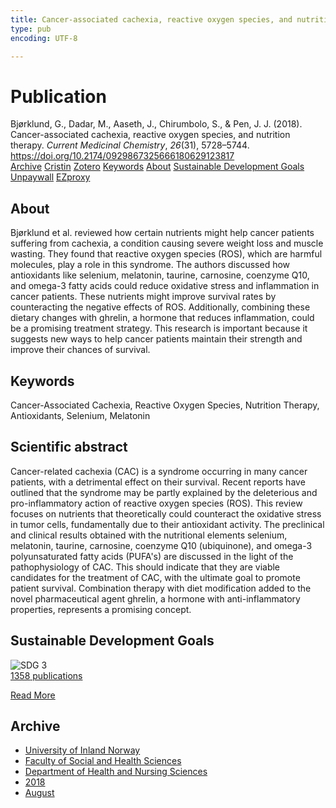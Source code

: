 ```yaml
---
title: Cancer-associated cachexia, reactive oxygen species, and nutrition therapy
type: pub
encoding: UTF-8

---
```

<h1>Publication</h1>
<article id="csl-bib-container-NLQNJ6CE" class="csl-bib-container">
  <div class="csl-bib-body"> <div class="csl-entry">Bjørklund, G., Dadar, M., Aaseth, J., Chirumbolo, S., &#38; Pen, J. J. (2018). Cancer-associated cachexia, reactive oxygen species, and nutrition therapy. <i>Current Medicinal Chemistry</i>, <i>26</i>(31), 5728–5744. <a href="https://doi.org/10.2174/0929867325666180629123817">https://doi.org/10.2174/0929867325666180629123817</a></div> </div>
  <div class="csl-bib-buttons">
    <a href="#taxonomy-article-NLQNJ6CE" alt="archive" class="csl-bib-button">Archive</a>
    <a href="https://app.cristin.no/results/show.jsf?id=1604596" alt="Cristin" class="csl-bib-button">Cristin</a>
    <a href="http://zotero.org/groups/5881554/items/NLQNJ6CE" alt="Zotero" class="csl-bib-button">Zotero</a>
    <a href="#keywords-article-NLQNJ6CE" alt="keywords" class="csl-bib-button">Keywords</a>
    <a href="#about-article-NLQNJ6CE" alt="about_pub" class="csl-bib-button">About</a>
    <a href="#sdg-article-NLQNJ6CE" alt="sdg" class="csl-bib-button">Sustainable Development Goals</a>
    <a href="https://doi.org/10.2174/0929867325666180629123817" alt="Unpaywall" class="csl-bib-button">Unpaywall</a>
    <a href="https://doi.org/10.2174/0929867325666180629123817" alt="EZproxy" class="csl-bib-button">EZproxy</a>
  </div>
  <div id="csl-bib-meta-container-NLQNJ6CE"></div>
</article>
<div id="csl-bib-meta-NLQNJ6CE" class="csl-bib-meta">
  <article id="about-article-NLQNJ6CE" class="about_pub-article">
    <h1>About</h1>
    Bjørklund et al. reviewed how certain nutrients might help cancer patients suffering from cachexia, a condition causing severe weight loss and muscle wasting. They found that reactive oxygen species (ROS), which are harmful molecules, play a role in this syndrome. The authors discussed how antioxidants like selenium, melatonin, taurine, carnosine, coenzyme Q10, and omega-3 fatty acids could reduce oxidative stress and inflammation in cancer patients. These nutrients might improve survival rates by counteracting the negative effects of ROS. Additionally, combining these dietary changes with ghrelin, a hormone that reduces inflammation, could be a promising treatment strategy. This research is important because it suggests new ways to help cancer patients maintain their strength and improve their chances of survival.
  </article>
  <article id="keywords-article-NLQNJ6CE" class="keywords-article">
    <h1>Keywords</h1>
    Cancer-Associated Cachexia, Reactive Oxygen Species, Nutrition Therapy, Antioxidants, Selenium, Melatonin
  </article>
  <article id="abstract-article-NLQNJ6CE" class="abstract-article">
    <h1>Scientific abstract</h1>
    Cancer-related cachexia (CAC) is a syndrome occurring in many cancer patients, with a detrimental effect on their survival. Recent reports have outlined that the syndrome may be partly explained by the deleterious and pro-inflammatory action of reactive oxygen species (ROS). This review focuses on nutrients that theoretically could counteract the oxidative stress in tumor cells, fundamentally due to their antioxidant activity. The preclinical and clinical results obtained with the nutritional elements selenium, melatonin, taurine, carnosine, coenzyme Q10 (ubiquinone), and omega-3 polyunsaturated fatty acids (PUFA's) are discussed in the light of the pathophysiology of CAC. This should indicate that they are viable candidates for the treatment of CAC, with the ultimate goal to promote patient survival. Combination therapy with diet modification added to the novel pharmaceutical agent ghrelin, a hormone with anti-inflammatory properties, represents a promising concept.
  </article>
  <article id="sdg-article-NLQNJ6CE" class="sdg-article">
    <h1>Sustainable Development Goals</h1>
    <div class="sdg-container"><div id="sdg3" class="sdg">
        <img src="{{< params subfolder >}}images/sdg/sdg03_en.png" class="image" alt="SDG 3">
        <div class="sdg-overlay">
          <a href="/en/archive/?key=?sdg=3#archive" class="sdg-publication-count"><span>1358</span> publications</a>
          <p><a href="https://sdgs.un.org/goals/goal3" class="sdg-read-more">Read More</a></p>
        </div>
      </div></div>
  </article>
  <article id="taxonomy-article-NLQNJ6CE" class="taxonomy-article">
    <h1>Archive</h1>
    <ul>
      <li>
        <a href="/en/archive/?key=3DCRN523">University of Inland Norway</a>
      </li>
      <li>
        <a href="/en/archive/?key=IDKFS3MX">Faculty of Social and Health Sciences</a>
      </li>
      <li>
        <a href="/en/archive/?key=GTV4ECMZ">Department of Health and Nursing Sciences</a>
      </li>
      <li>
        <a href="/en/archive/?key=676HMQBA">2018</a>
      </li>
      <li>
        <a href="/en/archive/?key=ITZRHEI2">August</a>
      </li>
    </ul>
  </article>
</div>
